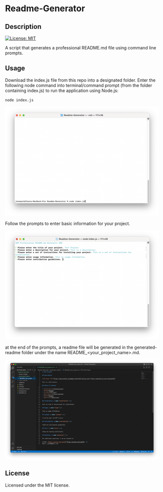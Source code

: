 # Readme-Generator

## Description

[![License: MIT](https://img.shields.io/badge/License-MIT-yellow.svg)](https://opensource.org/licenses/MIT)

A script that generates a professional README.md file using command line prompts.

## Usage

Download the index.js file from this repo into a designated folder. Enter the following node command into terminal/command prompt (from the folder containing index.js) to run the application using Node.js:

```shell
node index.js
```

![Screenshot](assets/images/screenshot1.png)

Follow the prompts to enter basic information for your project. 

![Screenshot](assets/images/screenshot2.png)

at the end of the prompts, a readme file will be generated in the generated-readme folder under the name README_<your_project_name>.md.

![Screenshot](assets/images/screenshot3.png)

## License

Licensed under the MIT license.